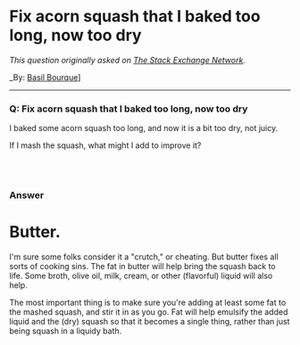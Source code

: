 ﻿# Fix acorn squash that I baked too long, now too dry

_This question originally asked on [The Stack Exchange Network](https://cooking.stackexchange.com/q/117944)._

_By: [Basil Bourque](https://cooking.stackexchange.com/u/23505)]
<br><hr>
### Q: Fix acorn squash that I baked too long, now too dry
<p>I baked some acorn squash too long, and now it is a bit too dry, not juicy.</p>
<p>If I mash the squash, what might I add to improve it?</p>

<br><br>
### Answer 
<h1>Butter.</h1>
<p>I'm sure some folks consider it a &quot;crutch,&quot; or cheating. But butter fixes all sorts of cooking sins. The fat in butter will help bring the squash back to life. Some broth, olive oil, milk, cream, or other (flavorful) liquid will also help.</p>
<p>The most important thing is to make sure you're adding at least some fat to the mashed squash, and stir it in as you go. Fat will help emulsify the added liquid and the (dry) squash so that it becomes a single thing, rather than just being squash in a liquidy bath.</p>

